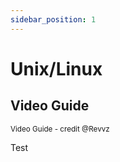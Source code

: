 ```yaml
---
sidebar_position: 1
---
```


# Unix/Linux

## Video Guide

<sub>Video Guide - credit @Revvz</sub>
<ReactPlayer playing controls url='https://www.youtube.com/watch?v=RFmkqNmDS9I' muted={true} playing={false} className="padding-bottom--md" />

Test